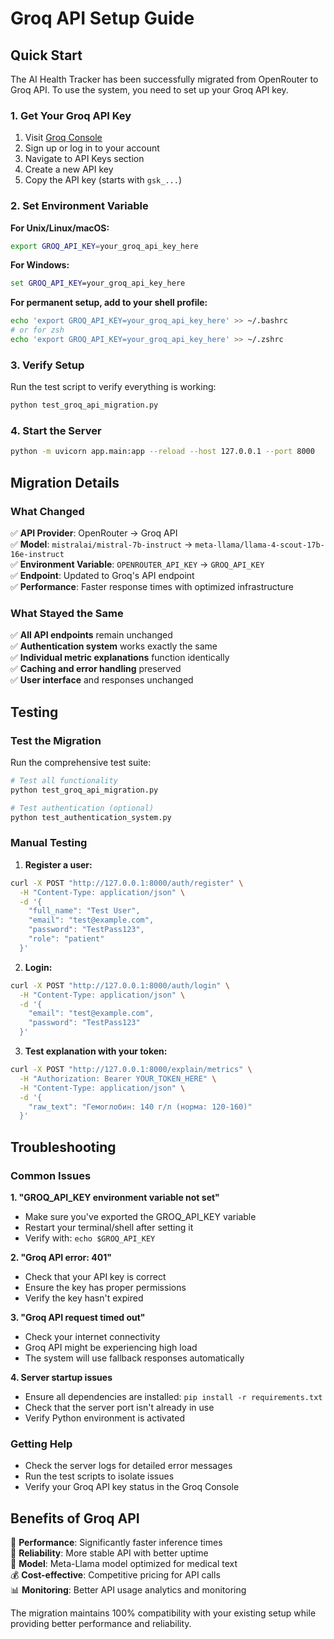 # Groq API Setup Guide

## Quick Start

The AI Health Tracker has been successfully migrated from OpenRouter to Groq API. To use the system, you need to set up your Groq API key.

### 1. Get Your Groq API Key

1. Visit [Groq Console](https://console.groq.com/)
2. Sign up or log in to your account
3. Navigate to API Keys section
4. Create a new API key
5. Copy the API key (starts with `gsk_...`)

### 2. Set Environment Variable

**For Unix/Linux/macOS:**
```bash
export GROQ_API_KEY=your_groq_api_key_here
```

**For Windows:**
```cmd
set GROQ_API_KEY=your_groq_api_key_here
```

**For permanent setup, add to your shell profile:**
```bash
echo 'export GROQ_API_KEY=your_groq_api_key_here' >> ~/.bashrc
# or for zsh
echo 'export GROQ_API_KEY=your_groq_api_key_here' >> ~/.zshrc
```

### 3. Verify Setup

Run the test script to verify everything is working:

```bash
python test_groq_api_migration.py
```

### 4. Start the Server

```bash
python -m uvicorn app.main:app --reload --host 127.0.0.1 --port 8000
```

## Migration Details

### What Changed

✅ **API Provider**: OpenRouter → Groq API  
✅ **Model**: `mistralai/mistral-7b-instruct` → `meta-llama/llama-4-scout-17b-16e-instruct`  
✅ **Environment Variable**: `OPENROUTER_API_KEY` → `GROQ_API_KEY`  
✅ **Endpoint**: Updated to Groq's API endpoint  
✅ **Performance**: Faster response times with optimized infrastructure  

### What Stayed the Same

✅ **All API endpoints** remain unchanged  
✅ **Authentication system** works exactly the same  
✅ **Individual metric explanations** function identically  
✅ **Caching and error handling** preserved  
✅ **User interface** and responses unchanged  

## Testing

### Test the Migration

Run the comprehensive test suite:

```bash
# Test all functionality
python test_groq_api_migration.py

# Test authentication (optional)
python test_authentication_system.py
```

### Manual Testing

1. **Register a user:**
```bash
curl -X POST "http://127.0.0.1:8000/auth/register" \
  -H "Content-Type: application/json" \
  -d '{
    "full_name": "Test User",
    "email": "test@example.com",
    "password": "TestPass123",
    "role": "patient"
  }'
```

2. **Login:**
```bash
curl -X POST "http://127.0.0.1:8000/auth/login" \
  -H "Content-Type: application/json" \
  -d '{
    "email": "test@example.com",
    "password": "TestPass123"
  }'
```

3. **Test explanation with your token:**
```bash
curl -X POST "http://127.0.0.1:8000/explain/metrics" \
  -H "Authorization: Bearer YOUR_TOKEN_HERE" \
  -H "Content-Type: application/json" \
  -d '{
    "raw_text": "Гемоглобин: 140 г/л (норма: 120-160)"
  }'
```

## Troubleshooting

### Common Issues

**1. "GROQ_API_KEY environment variable not set"**
- Make sure you've exported the GROQ_API_KEY variable
- Restart your terminal/shell after setting it
- Verify with: `echo $GROQ_API_KEY`

**2. "Groq API error: 401"**
- Check that your API key is correct
- Ensure the key has proper permissions
- Verify the key hasn't expired

**3. "Groq API request timed out"**
- Check your internet connectivity
- Groq API might be experiencing high load
- The system will use fallback responses automatically

**4. Server startup issues**
- Ensure all dependencies are installed: `pip install -r requirements.txt`
- Check that the server port isn't already in use
- Verify Python environment is activated

### Getting Help

- Check the server logs for detailed error messages
- Run the test scripts to isolate issues
- Verify your Groq API key status in the Groq Console

## Benefits of Groq API

🚀 **Performance**: Significantly faster inference times  
🔧 **Reliability**: More stable API with better uptime  
🤖 **Model**: Meta-Llama model optimized for medical text  
💰 **Cost-effective**: Competitive pricing for API calls  
📊 **Monitoring**: Better API usage analytics and monitoring  

The migration maintains 100% compatibility with your existing setup while providing better performance and reliability. 